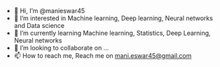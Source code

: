 - 👋 Hi, I’m @manieswar45
- 👀 I’m interested in Machine learning, Deep learning, Neural networks and Data science
- 🌱 I’m currently learning Machine learning, Statistics, Deep Learning, Neural networks
- 💞️ I’m looking to collaborate on ...
- 📫 How to reach me, Reach me on mani.eswar45@gmail.com

<!---
manieswar45/manieswar45 is a ✨ special ✨ repository because its `README.md` (this file) appears on your GitHub profile.
You can click the Preview link to take a look at your changes.
--->
